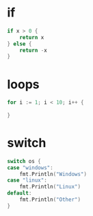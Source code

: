# if

```go
if x > 0 {
    return x
} else {
    return -x
}
```

# loops

```go
for i := 1; i < 10; i++ {
	
}
```

# switch

```go
switch os {
case "windows":
    fmt.Println("Windows")
case "linux":
    fmt.Println("Linux")
default:
    fmt.Println("Other")
}
```